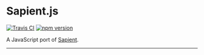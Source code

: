 # Sapient.js

[![Travis CI](https://travis-ci.org/paragonie/sapient.svg?branch=master)](https://travis-ci.org/paragonie/sapient)
[![npm version](https://img.shields.io/npm/v/sapient.svg)](https://npm.im/sapient)

A JavaScript port of [Sapient](https://github.com/paragonie/sapient).

----

